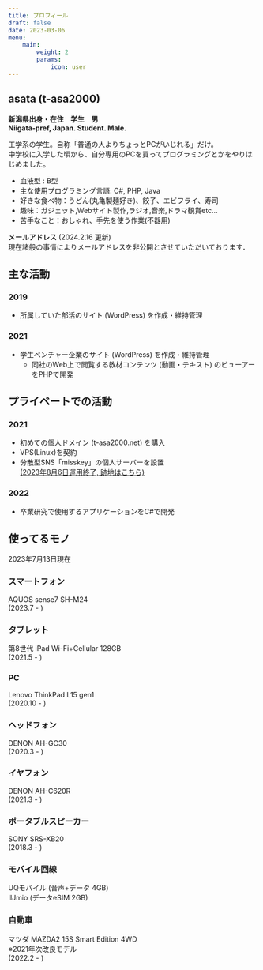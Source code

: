 ```yaml
---
title: プロフィール
draft: false
date: 2023-03-06
menu:
    main: 
        weight: 2
        params:
            icon: user
---
```


## asata (t-asa2000)
**新潟県出身・在住　学生　男  
Niigata-pref, Japan. Student. Male.**

工学系の学生。自称「普通の人よりちょっとPCがいじれる」だけ。  
中学校に入学した頃から、自分専用のPCを買ってプログラミングとかをやりはじめました。

* 血液型 : B型
* 主な使用プログラミング言語: C#, PHP, Java
* 好きな食べ物：うどん(丸亀製麺好き)、餃子、エビフライ、寿司
* 趣味：ガジェット,Webサイト製作,ラジオ,音楽,ドラマ観賞etc... 
* 苦手なこと：おしゃれ、手先を使う作業(不器用)

**メールアドレス** (2024.2.16 更新)  
現在諸般の事情によりメールアドレスを非公開とさせていただいております．

## 主な活動

### 2019
* 所属していた部活のサイト (WordPress) を作成・維持管理

### 2021

* 学生ベンチャー企業のサイト (WordPress) を作成・維持管理
  * 同社のWeb上で閲覧する教材コンテンツ (動画・テキスト) のビューアーをPHPで開発

## プライベートでの活動

### 2021

* 初めての個人ドメイン (t-asa2000.net) を購入
* VPS(Linux)を契約
* 分散型SNS「misskey」の個人サーバーを設置  
  [(2023年8月6日運用終了, 跡地はこちら)](https://misskey.t-asa2000.net)

### 2022
* 卒業研究で使用するアプリケーションをC#で開発

## 使ってるモノ

2023年7月13日現在

### スマートフォン
AQUOS sense7 SH-M24  
(2023.7 - )

### タブレット
第8世代 iPad Wi-Fi+Cellular 128GB  
(2021.5 - )

### PC
Lenovo ThinkPad L15 gen1  
(2020.10 - )

### ヘッドフォン

DENON AH-GC30  
(2020.3 - )

### イヤフォン

DENON AH-C620R  
(2021.3 - )

### ポータブルスピーカー

SONY SRS-XB20  
(2018.3 - )

### モバイル回線
UQモバイル (音声+データ 4GB)  
IIJmio (データeSIM 2GB)

### 自動車

マツダ MAZDA2 15S Smart Edition 4WD  
※2021年次改良モデル  
(2022.2 - )